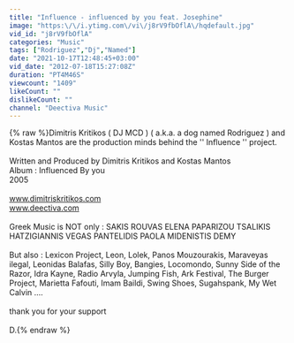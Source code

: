 ```yaml
---
title: "Influence - influenced by you feat. Josephine"
image: "https:\/\/i.ytimg.com\/vi\/j8rV9fbOflA\/hqdefault.jpg"
vid_id: "j8rV9fbOflA"
categories: "Music"
tags: ["Rodriguez","Dj","Named"]
date: "2021-10-17T12:48:45+03:00"
vid_date: "2012-07-18T15:27:08Z"
duration: "PT4M46S"
viewcount: "1409"
likeCount: ""
dislikeCount: ""
channel: "Deectiva Music"
---
```

{% raw %}Dimitris Kritikos ( DJ MCD ) ( a.k.a. a dog named Rodriguez ) and Kostas Mantos are the production minds behind the '' Influence '' project.<br /><br />Written and Produced by Dimitris Kritikos and Kostas Mantos<br />Album : Influenced By you<br />2005<br /><br />www.dimitriskritikos.com<br />www.deectiva.com<br /><br />Greek Music is NOT only : SAKIS ROUVAS ELENA PAPARIZOU TSALIKIS HATZIGIANNIS VEGAS PANTELIDIS PAOLA MIDENISTIS DEMY <br /><br />But also : Lexicon Project, Leon, Lolek, Panos Mouzourakis, Maraveyas ilegal, Leonidas Balafas, Silly Boy, Bangies, Locomondo, Sunny Side of the Razor, Idra Kayne, Radio Arvyla, Jumping Fish, Ark Festival, The Burger Project, Marietta Fafouti, Imam Baildi, Swing Shoes, Sugahspank, My Wet Calvin ....<br /><br />thank you for your support<br /><br />D.{% endraw %}
